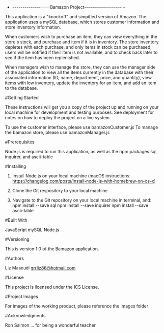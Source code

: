 - -------------------Bamazon Project------------------- -

This application is a "knockoff" and simpified version of Amazon. The application uses a mySQL database, which stores customer information and store inventory information. 

When customers wish to purchase an item, they can view everything in the store's stock, and purchase and item if it is in inventory. The store inventory depletes with each purchase, and only items in stock can be purchased; users will be notified if their item is not available, and to check back later to see if the item has been replenished. 

When managers wish to manage the store, they can use the manager side of the application to view all the items currently in the database with their associated information (ID, name, department, price, and quantity), view items with low inventory, update the inventory for an item, and add an item to the database. 

#Getting Started

These instructions will get you a copy of the project up and running on your local machine for development and testing purposes. See deployment for notes on how to deploy the project on a live system.

To use the customer interface, please use bamazonCustomer.js 
To manage the bamazon store, please use bamazonManager.js

#Prerequisites

Node.js is required to run this application, as well as the npm packages sql, inquirer, and ascii-table

#Installing

1. Install Node.js on your local machine (macOS instructions: https://changelog.com/posts/install-node-js-with-homebrew-on-os-x)

2. Clone the Git respository to your local machine

3. Navigate to the Git repository on your local machine in terminal, and: 
npm install --save sql
npm install --save inquirer
npm install --save ascii-table


#Built With

JavaScript
mySQL
Node.js

#Versioning

This is version 1.0 of the Bamazon application. 

#Authors

Liz Masoudi
grrliz86@hotmail.com

#License

This project is licensed under the ICS License. 

#Project Images

For images of the working product, please reference the images folder

#Acknowledgments

Ron Salmon ... for being a wonderful teacher